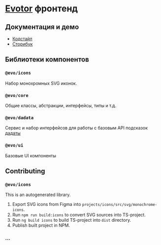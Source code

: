 # [Evotor](https://evotor.ru) фронтенд

## Документация и демо

* [Кодстайл](https://evotor.github.io/evo-frontend/?page=/codestyle/)
* [Сторибук](https://evotor.github.io/evo-frontend/)

## Библиотеки компонентов

### `@evo/icons`

Набор монохромных SVG иконок.

### `@evo/core`

Общие классы, абстракции, интерфейсы, типы и т.д.

### `@evo/dadata`

Сервис и набор интерфейсов для работы с базовым API подсказок [дадаты](https://dadata.ru)

### `@evo/ui`

Базовые UI компоненты

## Contributing

### `@evo/icons`

This is an autogenerated library.

1. Export SVG icons from Figma into `projects/icons/src/svg/monochrome-icons`.
2. Run `npm run build:icons` to convert SVG sources into TS-project.
3. Run `ng build icons` to build TS-project into `dist` directory.
4. Publish built project in NPM. 

### ...
